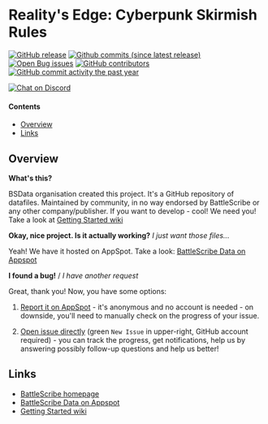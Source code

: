 Reality's Edge: Cyberpunk Skirmish Rules
==================

[![GitHub release](https://img.shields.io/github/release/BSData/realitys-edge.svg?style=flat-square)](https://github.com/BSData/realitys-edge/releases/latest)
[![Github commits (since latest release)](https://img.shields.io/github/commits-since/BSData/realitys-edge/latest.svg?style=flat-square)](https://github.com/BSData/realitys-edge/releases)
[![Open Bug issues](https://img.shields.io/github/issues/BSData/realitys-edge/bug.svg?style=flat-square&label=bugs)](https://github.com/BSData/realitys-edge/issues?q=is%3Aissue+is%3Aopen+label%3Abug)
[![GitHub contributors](https://img.shields.io/github/contributors/BSData/realitys-edge.svg?style=flat-square)](https://github.com/BSData/realitys-edge/graphs/contributors)
[![GitHub commit activity the past year](https://img.shields.io/github/commit-activity/y/BSData/realitys-edge.svg?style=flat-square)](https://github.com/BSData/realitys-edge/pulse/monthly)

[![Chat on Discord](https://img.shields.io/discord/558412685981777922.svg?logo=discord&style=popout-square)](https://discord.gg/KqPVhds)

#### Contents ####

* [Overview][]
* [Links][]

## Overview ##
[Overview]: #overview

__What's this?__

BSData organisation created this project. It's a GitHub repository of datafiles.
Maintained by community, in no way endorsed by BattleScribe or any other company/publisher. If you want
to develop - cool! We need you! Take a look at [Getting Started wiki][]

__Okay, nice project. Is it actually working?__ _I just want those files..._

Yeah! We have it hosted on AppSpot. Take a look: [BattleScribe Data on Appspot][]

__I found a bug!__ / *I have another request*

Great, thank you! Now, you have some options:

1. [Report it on AppSpot][] - it's anonymous and no account is needed - on downside, you'll need to manually check on the progress of your issue.

2. [Open issue directly][] (green `New Issue` in upper-right, GitHub account required) - you can track the progress, get notifications, help us by answering possibly follow-up questions and help us better!

## Links ##
[Links]: #links

* [BattleScribe homepage][]
* [BattleScribe Data on Appspot][]
* [Getting Started wiki][]

[Report it on Appspot]: http://battlescribedata.appspot.com/#/repo/realitys-edge
[Open Issue directly]: https://github.com/BSData/realitys-edge/issues
[BattleScribe homepage]: http://www.battlescribe.net/
[BattleScribe Data on Appspot]: http://battlescribedata.appspot.com/#/repos
[Getting Started wiki]: https://github.com/BSData/catalogue-development/wiki/Getting-Started#contributing
